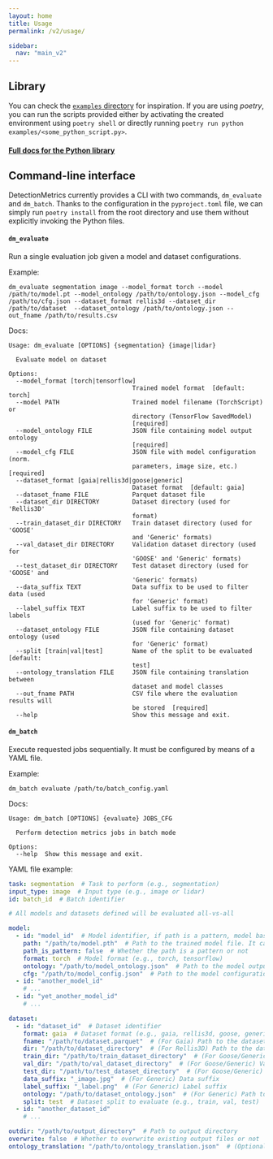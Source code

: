 ```yaml
---
layout: home
title: Usage
permalink: /v2/usage/

sidebar:
  nav: "main_v2"
---
```


## Library
You can check the [`examples` directory](https://github.com/JdeRobot/DetectionMetrics/tree/master/examples) for inspiration. If you are using *poetry*, you can run the scripts provided either by activating the created environment using `poetry shell` or directly running `poetry run python examples/<some_python_script.py>`.

#### [Full docs for the Python library](https://jderobot.github.io/DetectionMetrics/py_docs/_build/html/index.html)

## Command-line interface
DetectionMetrics currently provides a CLI with two commands, `dm_evaluate` and `dm_batch`. Thanks to the configuration in the `pyproject.toml` file, we can simply run `poetry install` from the root directory and use them without explicitly invoking the Python files.

#### `dm_evaluate`
Run a single evaluation job given a model and dataset configurations.

Example:
```shell
dm_evaluate segmentation image --model_format torch --model /path/to/model.pt --model_ontology /path/to/ontology.json --model_cfg /path/to/cfg.json --dataset_format rellis3d --dataset_dir /path/to/dataset  --dataset_ontology /path/to/ontology.json --out_fname /path/to/results.csv
```

Docs:
```shell
Usage: dm_evaluate [OPTIONS] {segmentation} {image|lidar}

  Evaluate model on dataset

Options:
  --model_format [torch|tensorflow]
                                  Trained model format  [default: torch]
  --model PATH                    Trained model filename (TorchScript) or
                                  directory (TensorFlow SavedModel)
                                  [required]
  --model_ontology FILE           JSON file containing model output ontology
                                  [required]
  --model_cfg FILE                JSON file with model configuration (norm.
                                  parameters, image size, etc.)  [required]
  --dataset_format [gaia|rellis3d|goose|generic]
                                  Dataset format  [default: gaia]
  --dataset_fname FILE            Parquet dataset file
  --dataset_dir DIRECTORY         Dataset directory (used for 'Rellis3D'
                                  format)
  --train_dataset_dir DIRECTORY   Train dataset directory (used for 'GOOSE'
                                  and 'Generic' formats)
  --val_dataset_dir DIRECTORY     Validation dataset directory (used for
                                  'GOOSE' and 'Generic' formats)
  --test_dataset_dir DIRECTORY    Test dataset directory (used for 'GOOSE' and
                                  'Generic' formats)
  --data_suffix TEXT              Data suffix to be used to filter data (used
                                  for 'Generic' format)
  --label_suffix TEXT             Label suffix to be used to filter labels
                                  (used for 'Generic' format)
  --dataset_ontology FILE         JSON file containing dataset ontology (used
                                  for 'Generic' format)
  --split [train|val|test]        Name of the split to be evaluated  [default:
                                  test]
  --ontology_translation FILE     JSON file containing translation between
                                  dataset and model classes
  --out_fname PATH                CSV file where the evaluation results will
                                  be stored  [required]
  --help                          Show this message and exit.
```

#### `dm_batch`
Execute requested jobs sequentially. It must be configured by means of a YAML file.

Example:
```shell
dm_batch evaluate /path/to/batch_config.yaml
```

Docs:
```shell
Usage: dm_batch [OPTIONS] {evaluate} JOBS_CFG

  Perform detection metrics jobs in batch mode

Options:
  --help  Show this message and exit.
```

YAML file example:
```yaml
task: segmentation  # Task to perform (e.g., segmentation)
input_type: image  # Input type (e.g., image or lidar)
id: batch_id  # Batch identifier

# All models and datasets defined will be evaluated all-vs-all

model:
  - id: "model_id"  # Model identifier, if path is a pattern, model basename will be added as suffix
    path: "/path/to/model.pth"  # Path to the trained model file. It can be a pattern to match multiple model files (which will be evaluated independently)
    path_is_pattern: false  # Whether the path is a pattern or not
    format: torch  # Model format (e.g., torch, tensorflow)
    ontology: "/path/to/model_ontology.json"  # Path to the model output ontology JSON
    cfg: "/path/to/model_config.json"  # Path to the model configuration JSON
  - id: "another_model_id"
    # ...
  - id: "yet_another_model_id"
    # ...

dataset:
  - id: "dataset_id"  # Dataset identifier
    format: gaia  # Dataset format (e.g., gaia, rellis3d, goose, generic)
    fname: "/path/to/dataset.parquet"  # (For Gaia) Path to the dataset Parquet file
    dir: "/path/to/dataset_directory"  # (For Rellis3D) Path to the dataset directory
    train_dir: "/path/to/train_dataset_directory"  # (For Goose/Generic) Train directory
    val_dir: "/path/to/val_dataset_directory"  # (For Goose/Generic) Validation directory
    test_dir: "/path/to/test_dataset_directory"  # (For Goose/Generic) Test directory
    data_suffix: "_image.jpg"  # (For Generic) Data suffix
    label_suffix: "_label.png"  # (For Generic) Label suffix
    ontology: "/path/to/dataset_ontology.json"  # (For Generic) Path to dataset ontology
    split: test  # Dataset split to evaluate (e.g., train, val, test)
  - id: "another_dataset_id"
    # ...

outdir: "/path/to/output_directory"  # Path to output directory
overwrite: false  # Whether to overwrite existing output files or not
ontology_translation: "/path/to/ontology_translation.json"  # (Optional)
```